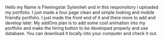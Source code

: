 Hello my Name is Flemingstar Syiemlieh and in this responsitory i uploaded my portfolio. 
I just made a four page clean and simple looking and mobile friendly portfolio. 
I just made the front end of it and there more to add and develop later.
My addOns plan is to add some cool animation into my portfolio and make the hiring button to be developed properly and use database.
You can download it locally into your computer and check it out.
